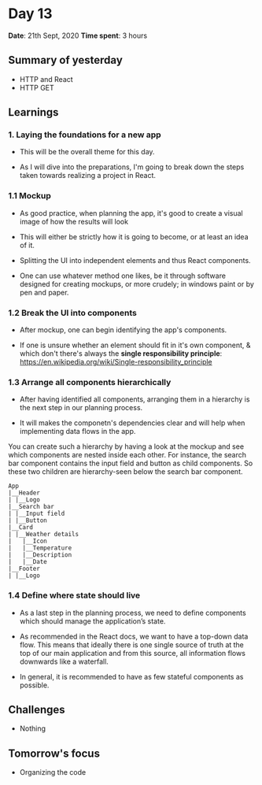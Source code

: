 # Day 13

**Date**: 21th Sept, 2020
**Time spent**: 3 hours

## Summary of yesterday

- HTTP and React
- HTTP GET

## Learnings

### 1. Laying the foundations for a new app

- This will be the overall theme for this day. 

- As I will dive into the preparations, I'm going to break down the steps taken towards realizing a project in React. 

### 1.1 Mockup

- As good practice, when planning the app, it's good to create a visual image of how the results will look

- This will either be strictly how it is going to become, or at least an idea of it.

- Splitting the UI into independent elements and thus React components. 

- One can use whatever method one likes, be it through software designed for creating mockups, or more crudely; in windows paint or by pen and paper.

### 1.2 Break the UI into components

- After mockup, one can begin identifying the app's components.

- If one is unsure whether an element should fit in it's own component, & which don't there's always the **single responsibility principle**: https://en.wikipedia.org/wiki/Single-responsibility_principle


### 1.3 Arrange all components hierarchically

- After having identified all components, arranging them in a hierarchy is the next step in our planning process.

- It will makes the componetn's dependencies clear and will help when implementing data flows in the app.


You can create such a hierarchy by having a look at the mockup and see which components are nested inside each other. For instance, the search bar component contains the input field and button as child components. So these two children are hierarchy-seen below the search bar component.
```
App
|__Header
| |__Logo
|__Search bar
| |__Input field
| |__Button
|__Card
| |__Weather details
|   |__Icon
|   |__Temperature
|   |__Description
|   |__Date
|__Footer
| |__Logo
```

### 1.4 Define where state should live

- As a last step in the planning process, we need to define components which should manage the application’s state.

- As recommended in the React docs, we want to have a top-down data flow. This means that ideally there is one single source of truth at the top of our main application and from this source, all information flows downwards like a waterfall.

- In general, it is recommended to have as few stateful components as possible.


## Challenges

- Nothing
  
## Tomorrow's focus

- Organizing the code
